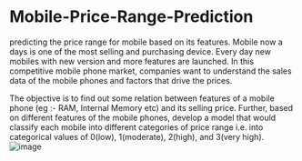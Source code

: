 # Mobile-Price-Range-Prediction
predicting the price range for mobile based on its features.
Mobile now a days is one of the most selling and purchasing device. Every day new mobiles with new version and more features are launched. In this competitive mobile phone market, companies want to understand the sales data of the mobile phones and factors that drive the prices.

The objective is to find out some relation between features of a mobile phone (eg :- RAM, Internal Memory etc) and its selling price.
Further, based on different features of the mobile phones, develop a model that would classify each mobile into different categories of price range i.e. into categorical values of 0(low), 1(moderate), 2(high), and 3(very high).
![image](https://user-images.githubusercontent.com/43450695/141678862-1fc45c8b-ee96-4922-949c-083e3c02dd31.png)
